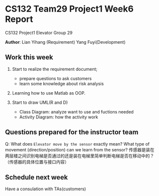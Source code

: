 # CS132 Team29 Project1 Week6 Report

CS132 Project1 Elevator Group 29

**Author**: Lian Yihang (Requirement) Yang Fuyi(Development)

## Work this week

1. Start to realize the requirement document;
   + prepare questions to ask customers
   + learn some knowledge about risk analysis

2. Learning how to use Matlab as OOP.

3. Start to draw UML(R and D)
   + Class Diagram: analyze want to use and fuctions needed
   + Activity Diagram: how the activity work

## Questions prepared for the instructor team

Q: What does `Elevator move by the sensor` exactly mean? What type of movement (direction/position) can we learn from the sensor?  传感器是装在两层楼之间识别电梯是否通过的还是装在电梯里简单判断电梯是否在移动中的？（传感器的具体位置与接口内容）

## Schedule next week
Have a consulation with TAs(customers)